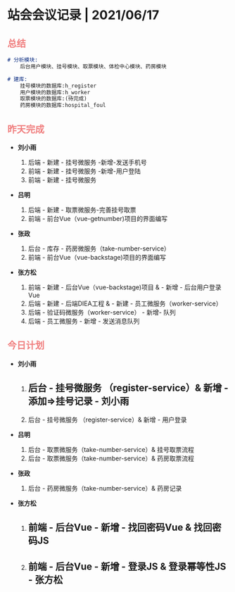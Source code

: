 # 站会会议记录 | 2021/06/17

## <font color="lightcoral">总结</font>

``` markdown
# 分析模块:
	后台用户模块、挂号模块、取票模块、体检中心模块、药房模块

# 建库:
	挂号模块的数据库:h_register
	用户模块的数据库:h_worker
	取票模块的数据库:(待完成)
	药房模块的数据库:hospital_foul
```



## <font color="lightcoral">昨天完成</font>

- **刘小雨**  
  1. 后端 - 新建 - 挂号微服务 -新增-发送手机号
  2. 前端 - 新建 - 挂号微服务 -新增-用户登陆
  3. 前端 - 新建 - 挂号微服务

- **吕明**
  1. 后端 - 新建 - 取票微服务-完善挂号取票
  2. 前端 - 前台Vue（vue-getnumber)项目的界面编写

- **张政**
  1. 后台 - 库存 - 药房微服务（take-number-service）
  2. 前端 - 前台Vue（vue-backstage)项目的界面编写

- **张方松**
  1. 前端 - 新建 - 后台Vue（vue-backstage)项目 & - 新增 - 后台用户登录Vue 
  2. 后端 - 新建 - 后端DIEA工程 & - 新建 - 员工微服务（worker-service） 
  3. 后端 - 验证码微服务（worker-service） - 新增- 队列
  4. 后端 - 员工微服务 - 新增 - 发送消息队列



## <font color="lightcoral">今日计划</font>

- **刘小雨**  
  1. ## 后台 - 挂号微服务 （register-service）& 新增 - 添加=>挂号记录 - 刘小雨

  2. 后台 -  挂号微服务 （register-service）& 新增 - 用户登录 

- **吕明**
  1. 后台 - 取票微服务（take-number-service）&  挂号取票流程
  2. 后台 - 取票微服务（take-number-service）&  药房取票流程

- **张政**
  1. 后台 - 药房微服务（take-number-service）&  药房记录

- **张方松**
  1. ## 前端 - 后台Vue - 新增 - 找回密码Vue & 找回密码JS 

  2. ## 前端 - 后台Vue - 新增 - 登录JS & 登录幂等性JS - 张方松